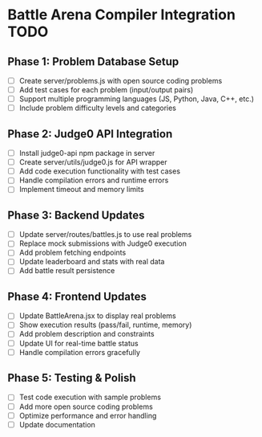 # Battle Arena Compiler Integration TODO

## Phase 1: Problem Database Setup
- [ ] Create server/problems.js with open source coding problems
- [ ] Add test cases for each problem (input/output pairs)
- [ ] Support multiple programming languages (JS, Python, Java, C++, etc.)
- [ ] Include problem difficulty levels and categories

## Phase 2: Judge0 API Integration
- [ ] Install judge0-api npm package in server
- [ ] Create server/utils/judge0.js for API wrapper
- [ ] Add code execution functionality with test cases
- [ ] Handle compilation errors and runtime errors
- [ ] Implement timeout and memory limits

## Phase 3: Backend Updates
- [ ] Update server/routes/battles.js to use real problems
- [ ] Replace mock submissions with Judge0 execution
- [ ] Add problem fetching endpoints
- [ ] Update leaderboard and stats with real data
- [ ] Add battle result persistence

## Phase 4: Frontend Updates
- [ ] Update BattleArena.jsx to display real problems
- [ ] Show execution results (pass/fail, runtime, memory)
- [ ] Add problem description and constraints
- [ ] Update UI for real-time battle status
- [ ] Handle compilation errors gracefully

## Phase 5: Testing & Polish
- [ ] Test code execution with sample problems
- [ ] Add more open source coding problems
- [ ] Optimize performance and error handling
- [ ] Update documentation
